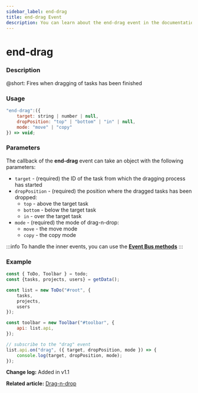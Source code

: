 ```yaml
---
sidebar_label: end-drag
title: end-drag Event
description: You can learn about the end-drag event in the documentation of the DHTMLX JavaScript To Do List library. Browse developer guides and API reference, try out code examples and live demos, and download a free 30-day evaluation version of DHTMLX To Do List.
---
```


# end-drag

### Description

@short: Fires when dragging of tasks has been finished

### Usage

~~~js
"end-drag":({
    target: string | number | null,
    dropPosition: "top" | "bottom" | "in" | null,
    mode: "move" | "copy"
}) => void;
~~~

### Parameters

The callback of the **end-drag** event can take an object with the following parameters:

- `target` - (required) the ID of the task from which the dragging process has started
- `dropPosition` - (required) the position where the dragged tasks has been dropped:
    - `top` - above the target task
    - `bottom` - below the target task
    - `in` - over the target task
- `mode` - (required) the mode of drag-n-drop:
    - `move` - the move mode
    - `copy` - the copy mode

:::info
To handle the inner events, you can use the [**Event Bus methods**](category/event-bus-methods.md)
:::

### Example

~~~js {15-17}
const { ToDo, Toolbar } = todo;
const {tasks, projects, users} = getData();

const list = new ToDo("#root", {
	tasks,
    projects,
    users
});

const toolbar = new Toolbar("#toolbar", {
	api: list.api,
});

// subscribe to the "drag" event
list.api.on("drag", ({ target, dropPosition, mode }) => {
    console.log(target, dropPosition, mode);
});
~~~

**Change log:** Added in v1.1

**Related article:** [Drag-n-drop](guides/configuration.md#drag-n-drop)